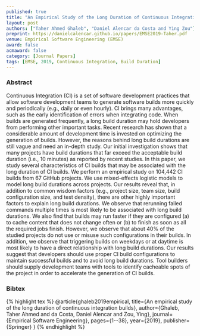 ```yaml
---
published: true
title: "An Empirical Study of the Long Duration of Continuous Integration Builds"
layout: post
authors: ["Taher Ahmed Ghaleb", "Daniel Alencar da Costa and Ying Zou"]
preprint: https://danielcalencar.github.io/papers/EMSE2019-Taher.pdf 
venue: Empirical Software Engineering (EMSE) 
award: false
acmaward: false
category: [Journal Papers]
tags: [EMSE, 2019, Continuous Integration, Build Duration]
---   
```


### Abstract 

Continuous Integration (CI) is a set of software development practices that
allow software development teams to generate software builds more quickly and
periodically (e.g., daily or even hourly). CI brings many advantages, such as
the early identification of errors when integrating code. When builds are
generated frequently, a long build duration may hold developers from performing
other important tasks. Recent research has shown that a considerable amount of
development time is invested on optimizing the generation of builds. However,
the reasons behind long build durations are still vague and need an in-depth
study. Our initial investigation shows that many projects have build durations
that far exceed the acceptable build duration (i.e., 10 minutes) as reported by
recent studies. In this paper, we study several characteristics of CI builds
that may be associated with the long duration of CI builds. We perform an
empirical study on 104,442 CI builds from 67 GitHub projects. We use
mixed-effects logistic models to model long build durations across projects.
Our results reveal that, in addition to common wisdom factors (e.g., project
size, team size, build configuration size, and test density), there are other
highly important factors to explain long build durations. We observe that
rerunning failed commands multiple times is most likely to be associated with
long build durations. We also find that builds may run faster if they are
configured (a) to cache content that does not change often or (b) to finish as
soon as all the required jobs finish. However, we observe that about 40% of the
studied projects do not use or misuse such configurations in their builds. In
addition, we observe that triggering builds on weekdays or at daytime is most
likely to have a direct relationship with long build durations. Our results
suggest that developers should use proper CI build configurations to maintain
successful builds and to avoid long build durations. Tool builders should
supply development teams with tools to identify cacheable spots of the project
in order to accelerate the generation of CI builds.

### Bibtex 

{% highlight tex %}
@article{ghaleb2019empirical,
  title={An empirical study of the long duration of continuous integration builds},
  author={Ghaleb, Taher Ahmed and da Costa, Daniel Alencar and Zou, Ying},
  journal={Empirical Software Engineering},
  pages={1--38},
  year={2019},
  publisher={Springer}
}
{% endhighlight %}


